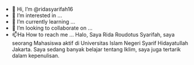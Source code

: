 - 👋 Hi, I’m @ridasyarifah16
- 👀 I’m interested in ...
- 🌱 I’m currently learning ...
- 💞️ I’m looking to collaborate on ...
- 📫Ha How to reach me ...
Halo, Saya Rida Roudotus Syarifah, saya seorang Mahasiswa aktif di Universitas Islam Negeri Syarif Hidayatullah Jakarta. Saya sedang banyak belajar tentang Iklim, saya juga tertarik dalam kepenulisan.
<!---
ridasyarifah16/ridasyarifah16 is a ✨ special ✨ repository because its `README.md` (this file) appears on your GitHub profile.
You can click the Preview link to take a look at your changes.
--->

